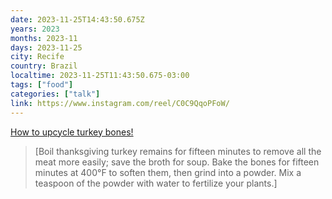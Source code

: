 ```yaml
---
date: 2023-11-25T14:43:50.675Z
years: 2023
months: 2023-11
days: 2023-11-25
city: Recife
country: Brazil
localtime: 2023-11-25T11:43:50.675-03:00
tags: ["food"]
categories: ["talk"]
link: https://www.instagram.com/reel/C0C9QqoPFoW/
---
```

[How to upcycle turkey bones!](https://www.instagram.com/reel/C0C9QqoPFoW/)

> [Boil thanksgiving turkey remains for fifteen minutes to remove all the meat more easily; save the broth for soup. Bake the bones for fifteen minutes at 400°F to soften them, then grind into a powder. Mix a teaspoon of the powder with water to fertilize your plants.]

